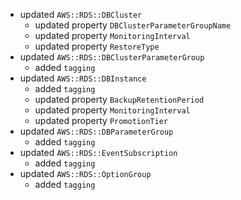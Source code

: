 - updated `AWS::RDS::DBCluster`
  - updated property `DBClusterParameterGroupName`
  - updated property `MonitoringInterval`
  - updated property `RestoreType`
- updated `AWS::RDS::DBClusterParameterGroup`
  - added `tagging`
- updated `AWS::RDS::DBInstance`
  - added `tagging`
  - updated property `BackupRetentionPeriod`
  - updated property `MonitoringInterval`
  - updated property `PromotionTier`
- updated `AWS::RDS::DBParameterGroup`
  - added `tagging`
- updated `AWS::RDS::EventSubscription`
  - added `tagging`
- updated `AWS::RDS::OptionGroup`
  - added `tagging`

